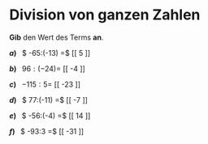 <!--
version:  0.0.1

language: de

@style
main > *:not(:last-child) {
  margin-bottom: 3rem;
}

input {
    text-align: center;
}

.flex-container {
    display: flex;
    flex-wrap: wrap;
    align-items: stretch;
    gap: 20px;
}

.flex-child {
    flex: 1;
    min-width: 350px;
    margin-right: 20px;
}

@media (max-width: 400px) {
    .flex-child {
        flex: 100%;
        margin-right: 0;
    }
}
@end

formula: \carry   \textcolor{red}{\scriptsize #1}
formula: \digit   \rlap{\carry{#1}}\phantom{#2}#2
formula: \permil  \text{‰}

import: https://raw.githubusercontent.com/LiaTemplates/Tikz-Jax/main/README.md

script: https://cdn.jsdelivr.net/gh/LiaTemplates/Tikz-Jax@main/dist/index.js


tags: Division, Negative Zahlen, sehr leicht, sehr niedrig, Angeben

comment: Dividiere ganze Zahlen im Kopf.

author: Martin Lommatzsch

-->




# Division von ganzen Zahlen

**Gib** den Wert des Terms **an**.

<section class="flex-container">

<div class="flex-child">

__$a)\;\;$__ $ -65:(-13) =$ [[  5  ]]

</div> 
<div class="flex-child">

__$b)\;\;$__ $96 :(-24) =$ [[  -4  ]]

</div> 
<div class="flex-child">

__$c)\;\;$__ $-115 :5 =$ [[  -23  ]]

</div> 
<div class="flex-child">

__$d)\;\;$__ $ 77:(-11) =$ [[  -7  ]]

</div> 
<div class="flex-child">

__$e)\;\;$__ $ -56:(-4) =$ [[  14  ]]

</div> 
<div class="flex-child">

__$f)\;\;$__ $ -93:3 =$ [[  -31  ]]

</div> 
</section>





